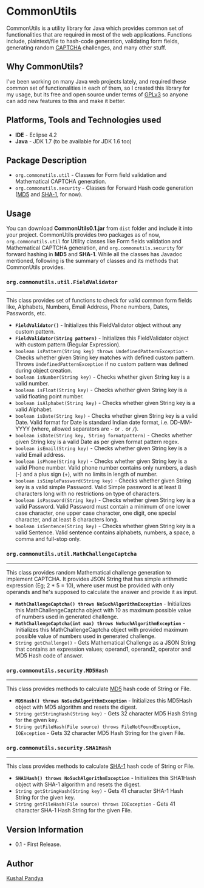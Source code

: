 # CommonUtils

CommonUtils is a utility library for Java which provides common set of functionalities that are required in most of the web applications. Functions include, plaintext/file to hash-code generation, validating form fields, generating random [CAPTCHA](http://en.wikipedia.org/wiki/CAPTCHA) challenges, and many other stuff.

## Why CommonUtils?

I've been working on many Java web projects lately, and required these common set of functionalities in each of them, so I created this library for my usage, but its free and open source under terms of [GPLv3](http://www.gnu.org/licenses/gpl.html) so anyone can add new features to this and make it better.

## Platforms, Tools and Technologies used

* **IDE** - Eclipse 4.2
* **Java** - JDK 1.7 (to be available for JDK 1.6 too)

## Package Description

* `org.commonutils.util` - Classes for Form field validation and Mathematical CAPTCHA generation.
* `org.commonutils.security` - Classes for Forward Hash code generation ([MD5](http://www.ietf.org/rfc/rfc1321.txt) and [SHA-1](http://www.ietf.org/rfc/rfc3174.txt), for now).

## Usage

You can download **CommonUtils0.1.jar** from `dist` folder and include it into your project. CommonUtils provides two packages as of now, `org.commonutils.util` for Utility classes like Form fields validation and Mathematical CAPTCHA generation, and `org.commonutils.security` for forward hashing in **MD5** and **SHA-1**. While all the classes has Javadoc mentioned, following is the summary of classes and its methods that CommonUtils provides.

### **`org.commonutils.util.FieldValidator`**
***

This class provides set of functions to check for valid common form fields like, Alphabets, Numbers, Email Address, Phone numbers, Dates, Passwords, etc.

* **`FieldValidator()`** - Initializes this FieldValidator object without any custom pattern.
* **`FieldValidator(String pattern)`** - Initializes this FieldValidator object with custom pattern (Regular Expression).
* `boolean isPattern(String key) throws UndefinedPatternException` - Checks whether given String key matches with defined custom pattern. Throws `UndefinedPatternException` if no custom pattern was defined during object creation.
* `boolean isNumber(String key)` - Checks whether given String key is a valid number.
* `boolean isFloat(String key)` - Checks whether given String key is a valid floating point number.
* `boolean isAlphabet(String key)` - Checks whether given String key is a valid Alphabet.
* `boolean isDate(String key)` - Checks whether given String key is a valid Date. Valid format for Date is standard Indian date format, i.e. DD-MM-YYYY (where, allowed separators are `-` or `.` or `/`).
* `boolean isDate(String key, String formatpattern)` - Checks whether given String key is a valid Date as per given format pattern regex.
* `boolean isEmail(String key)` - Checks whether given String key is a valid Email address.
* `boolean isPhone(String key)` - Checks whether given String key is a valid Phone number. Valid phone number contains only numbers, a dash (-) and a plus sign (+), with no limits in length of number.
* `boolean isSimplePassword(String key)` - Checks whether given String key is a valid simple Password. Valid Simple password is at least 8 characters long with no restrictions on type of characters.
* `boolean isPassword(String key)` - Checks whether given String key is a valid Password. Valid Password must contain a minimum of one lower case character, one upper case character, one digit, one special character, and at least 8 characters long.
* `boolean isSentence(String key)` - Checks whether given String key is a valid Sentence. Valid sentence contains alphabets, numbers, a space, a comma and full-stop only.

### **`org.commonutils.util.MathChallengeCaptcha`**
***

This class provides random Mathematical challenge generation to implement CAPTCHA. It provides JSON String that has simple arithmetic expression (Eg; 2 * 5 = 10), where user must be provided with only operands and he's supposed to calculate the answer and provide it as input.

* **`MathChallengeCaptcha() throws NoSuchAlgorithmException`** - Initializes this MathChallengeCaptcha object with 10 as maximum possible value of numbers used in generated challenge.
* **`MathChallengeCaptcha(int max) throws NoSuchAlgorithmException`** - Initializes this MathChallengeCaptcha object with provided maximum possible value of numbers used in generated challenge.
* `String getChallenge()` - Gets Mathematical Challenge as a JSON String that contains an expression values; operand1, operand2, operator and MD5 Hash code of answer.

### **`org.commonutils.security.MD5Hash`**
***

This class provides methods to calculate [MD5](http://www.ietf.org/rfc/rfc1321.txt) hash code of String or File.

* **`MD5Hash() throws NoSuchAlgorithmException`** - Initializes this MD5Hash object with MD5 algorithm and resets the digest.
* `String getStringHash(String key)` - Gets 32 character MD5 Hash String for the given key.
* `String getFileHash(File source) throws FileNotFoundException, IOException` - Gets 32 character MD5 Hash String for the given File.

### **`org.commonutils.security.SHA1Hash`**
***

This class provides methods to calculate [SHA-1](http://www.ietf.org/rfc/rfc3174.txt) hash code of String or File.

* **`SHA1Hash() throws NoSuchAlgorithmException`** - Initializes this SHA1Hash object with SHA-1 algorithm and resets the digest.
* `String getStringHash(String key)` - Gets 41 character SHA-1 Hash String for the given key.
* `String getFileHash(File source) throws IOException` - Gets 41 character SHA-1 Hash String for the given File.

## Version Information

* 0.1 - First Release.

## Author

[Kushal Pandya](https://github.com/kushalpandya)
